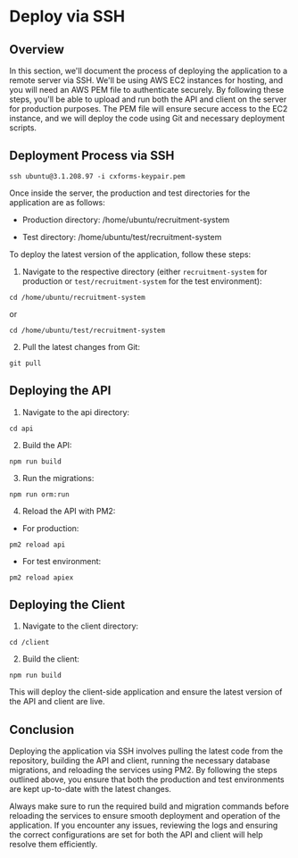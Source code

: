 # Deploy via SSH

## Overview

In this section, we'll document the process of deploying the application to a remote server via SSH. We'll be using AWS EC2 instances for hosting, and you will need an AWS PEM file to authenticate securely. By following these steps, you'll be able to upload and run both the API and client on the server for production purposes. The PEM file will ensure secure access to the EC2 instance, and we will deploy the code using Git and necessary deployment scripts.

## Deployment Process via SSH
```
ssh ubuntu@3.1.208.97 -i cxforms-keypair.pem
```

Once inside the server, the production and test directories for the application are as follows:

* Production directory: /home/ubuntu/recruitment-system

* Test directory: /home/ubuntu/test/recruitment-system

To deploy the latest version of the application, follow these steps:

1. Navigate to the respective directory (either `recruitment-system` for production or `test/recruitment-system` for the test environment):

```
cd /home/ubuntu/recruitment-system
```
or
```
cd /home/ubuntu/test/recruitment-system
```

2. Pull the latest changes from Git:
```
git pull
```

## Deploying the API

1. Navigate to the api directory:
```
cd api
```

2. Build the API:
```
npm run build
```

3. Run the migrations:
```
npm run orm:run
```

4. Reload the API with PM2:

* For production:
```
pm2 reload api
```
* For test environment:
```
pm2 reload apiex
```

## Deploying the Client

1. Navigate to the client directory:
```
cd /client
```

2. Build the client:
```
npm run build
```

This will deploy the client-side application and ensure the latest version of the API and client are live.

## Conclusion

Deploying the application via SSH involves pulling the latest code from the repository, building the API and client, running the necessary database migrations, and reloading the services using PM2. By following the steps outlined above, you ensure that both the production and test environments are kept up-to-date with the latest changes.

Always make sure to run the required build and migration commands before reloading the services to ensure smooth deployment and operation of the application. If you encounter any issues, reviewing the logs and ensuring the correct configurations are set for both the API and client will help resolve them efficiently.